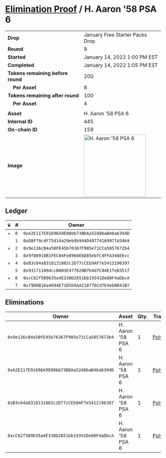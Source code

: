 # [Elimination Proof](./readme.md) / H. Aaron &#039;58 PSA 6

|||
|---|---|
| **Drop** | January Free Starter Packs Drop |
| **Round** | 9 |
| **Started** | January 14, 2022 1:00 PM EST |
| **Completed** | January 14, 2022 1:05 PM EST |
| **Tokens remaining before round** | 200 |
| **&nbsp;&nbsp;&nbsp;&nbsp;Per Asset** | 8 |
| **Tokens remaining after round** | 100 |
| **&nbsp;&nbsp;&nbsp;&nbsp;Per Asset** | 4 |
| | |
| **Asset** | H. Aaron &#039;58 PSA 6 |
| **Internal ID** | 445 |
| **On-chain ID** | 159 |
| **Image** | <img src="https://tcdn.blokpax.com/954504e8-1af1-472f-865b-2e699a75c285/22c2d4581d2d31cdae6df1339e55755b1cca93c0a67fc19caaab044f6520bbc3.png" height="200" alt="H. Aaron &#039;58 PSA 6" /> |

## Ledger

| 💀 | # | Owner |
| --- | --- | --- |
| 💀 | `0` | `0xA2E117E91696A9E08bb73BDAa52A8baB46a6394D` |
|  | `1` | `0xD8F79cdF75d14a29eb9b944D4977416997fA54b9` |
| 💀 | `2` | `0x9e136cB4a50FE45b76367F905e71CCa5857672b4` |
|  | `3` | `0x9f08910B1FEC04Fe8966EbD85ebfC4FFA348E6cc` |
| 💀 | `4` | `0xB3c64a8318131802c2D77cCEb9AF7e5412196397` |
|  | `5` | `0x93171109dccB003E477620B7b4d7C84E1feB351f` |
| 💀 | `6` | `0xcC62f5B9635a4E330D2851bb19341De80F4aDbcA` |
|  | `7` | `0x79D6B16a4094E71D5b9AA218778Cd7E4ebBB41B7` |


## Eliminations

| Owner | Asset | Qty. | Transaction |
| --- | --- | --- | --- |
| `0x9e136cB4a50FE45b76367F905e71CCa5857672b4` | H. Aaron '58 PSA 6 | 1 | [Polygonscan](https://polygonscan.com/tx/0x0357c07d8a1f35ff86bd32a92126ed01709bbf4986e6c37a6d44b3aab5993b34) |
| `0xA2E117E91696A9E08bb73BDAa52A8baB46a6394D` | H. Aaron '58 PSA 6 | 1 | [Polygonscan](https://polygonscan.com/tx/0x40bd1930b142aa245ade7c3af3a224e44a16843ce2b6f1dced7510a5e11f04e6) |
| `0xB3c64a8318131802c2D77cCEb9AF7e5412196397` | H. Aaron '58 PSA 6 | 1 | [Polygonscan](https://polygonscan.com/tx/0x6dca81d827b3faf31d57642b516964d1d92dfcb0986d3f545d314bb355db4fec) |
| `0xcC62f5B9635a4E330D2851bb19341De80F4aDbcA` | H. Aaron '58 PSA 6 | 1 | [Polygonscan](https://polygonscan.com/tx/0xce655ebd46db899574e24b5e30e03c099e3fec6b5fc697ff0234f741bbc3b433) |
